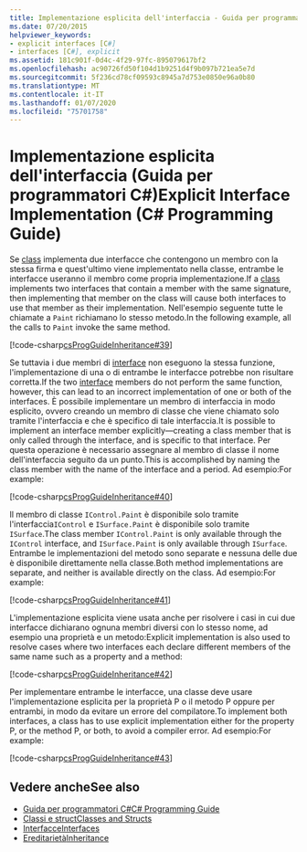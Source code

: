 ```yaml
---
title: Implementazione esplicita dell'interfaccia - Guida per programmatori C#
ms.date: 07/20/2015
helpviewer_keywords:
- explicit interfaces [C#]
- interfaces [C#], explicit
ms.assetid: 181c901f-0d4c-4f29-97fc-895079617bf2
ms.openlocfilehash: ac90726fd50f104d1b9251d4f9b097b721ea5e7d
ms.sourcegitcommit: 5f236cd78cf09593c8945a7d753e0850e96a0b80
ms.translationtype: MT
ms.contentlocale: it-IT
ms.lasthandoff: 01/07/2020
ms.locfileid: "75701758"
---
```

# <a name="explicit-interface-implementation-c-programming-guide"></a><span data-ttu-id="e3529-102">Implementazione esplicita dell'interfaccia (Guida per programmatori C#)</span><span class="sxs-lookup"><span data-stu-id="e3529-102">Explicit Interface Implementation (C# Programming Guide)</span></span>
<span data-ttu-id="e3529-103">Se [class](../../language-reference/keywords/class.md) implementa due interfacce che contengono un membro con la stessa firma e quest'ultimo viene implementato nella classe, entrambe le interfacce useranno il membro come propria implementazione.</span><span class="sxs-lookup"><span data-stu-id="e3529-103">If a [class](../../language-reference/keywords/class.md) implements two interfaces that contain a member with the same signature, then implementing that member on the class will cause both interfaces to use that member as their implementation.</span></span> <span data-ttu-id="e3529-104">Nell'esempio seguente tutte le chiamate a `Paint` richiamano lo stesso metodo.</span><span class="sxs-lookup"><span data-stu-id="e3529-104">In the following example, all the calls to `Paint` invoke the same method.</span></span>  
  
 [!code-csharp[csProgGuideInheritance#39](~/samples/snippets/csharp/VS_Snippets_VBCSharp/csProgGuideInheritance/CS/Inheritance.cs#39)]  
  
 <span data-ttu-id="e3529-105">Se tuttavia i due membri di [interface](../../language-reference/keywords/interface.md) non eseguono la stessa funzione, l'implementazione di una o di entrambe le interfacce potrebbe non risultare corretta.</span><span class="sxs-lookup"><span data-stu-id="e3529-105">If the two [interface](../../language-reference/keywords/interface.md) members do not perform the same function, however, this can lead to an incorrect implementation of one or both of the interfaces.</span></span> <span data-ttu-id="e3529-106">È possibile implementare un membro di interfaccia in modo esplicito, ovvero creando un membro di classe che viene chiamato solo tramite l'interfaccia e che è specifico di tale interfaccia.</span><span class="sxs-lookup"><span data-stu-id="e3529-106">It is possible to implement an interface member explicitly—creating a class member that is only called through the interface, and is specific to that interface.</span></span> <span data-ttu-id="e3529-107">Per questa operazione è necessario assegnare al membro di classe il nome dell'interfaccia seguito da un punto.</span><span class="sxs-lookup"><span data-stu-id="e3529-107">This is accomplished by naming the class member with the name of the interface and a period.</span></span> <span data-ttu-id="e3529-108">Ad esempio:</span><span class="sxs-lookup"><span data-stu-id="e3529-108">For example:</span></span>  
  
 [!code-csharp[csProgGuideInheritance#40](~/samples/snippets/csharp/VS_Snippets_VBCSharp/csProgGuideInheritance/CS/Inheritance.cs#40)]  
  
 <span data-ttu-id="e3529-109">Il membro di classe `IControl.Paint` è disponibile solo tramite l'interfaccia`IControl` e `ISurface.Paint` è disponibile solo tramite `ISurface`.</span><span class="sxs-lookup"><span data-stu-id="e3529-109">The class member `IControl.Paint` is only available through the `IControl` interface, and `ISurface.Paint` is only available through `ISurface`.</span></span> <span data-ttu-id="e3529-110">Entrambe le implementazioni del metodo sono separate e nessuna delle due è disponibile direttamente nella classe.</span><span class="sxs-lookup"><span data-stu-id="e3529-110">Both method implementations are separate, and neither is available directly on the class.</span></span> <span data-ttu-id="e3529-111">Ad esempio:</span><span class="sxs-lookup"><span data-stu-id="e3529-111">For example:</span></span>  
  
 [!code-csharp[csProgGuideInheritance#41](~/samples/snippets/csharp/VS_Snippets_VBCSharp/csProgGuideInheritance/CS/Inheritance.cs#41)]  
  
 <span data-ttu-id="e3529-112">L'implementazione esplicita viene usata anche per risolvere i casi in cui due interfacce dichiarano ognuna membri diversi con lo stesso nome, ad esempio una proprietà e un metodo:</span><span class="sxs-lookup"><span data-stu-id="e3529-112">Explicit implementation is also used to resolve cases where two interfaces each declare different members of the same name such as a property and a method:</span></span>  
  
 [!code-csharp[csProgGuideInheritance#42](~/samples/snippets/csharp/VS_Snippets_VBCSharp/csProgGuideInheritance/CS/Inheritance.cs#42)]  
  
 <span data-ttu-id="e3529-113">Per implementare entrambe le interfacce, una classe deve usare l'implementazione esplicita per la proprietà P o il metodo P oppure per entrambi, in modo da evitare un errore del compilatore.</span><span class="sxs-lookup"><span data-stu-id="e3529-113">To implement both interfaces, a class has to use explicit implementation either for the property P, or the method P, or both, to avoid a compiler error.</span></span> <span data-ttu-id="e3529-114">Ad esempio:</span><span class="sxs-lookup"><span data-stu-id="e3529-114">For example:</span></span>  
  
 [!code-csharp[csProgGuideInheritance#43](~/samples/snippets/csharp/VS_Snippets_VBCSharp/csProgGuideInheritance/CS/Inheritance.cs#43)]  
  
## <a name="see-also"></a><span data-ttu-id="e3529-115">Vedere anche</span><span class="sxs-lookup"><span data-stu-id="e3529-115">See also</span></span>

- [<span data-ttu-id="e3529-116">Guida per programmatori C#</span><span class="sxs-lookup"><span data-stu-id="e3529-116">C# Programming Guide</span></span>](../index.md)
- [<span data-ttu-id="e3529-117">Classi e struct</span><span class="sxs-lookup"><span data-stu-id="e3529-117">Classes and Structs</span></span>](../classes-and-structs/index.md)
- [<span data-ttu-id="e3529-118">Interfacce</span><span class="sxs-lookup"><span data-stu-id="e3529-118">Interfaces</span></span>](./index.md)
- [<span data-ttu-id="e3529-119">Ereditarietà</span><span class="sxs-lookup"><span data-stu-id="e3529-119">Inheritance</span></span>](../classes-and-structs/inheritance.md)
